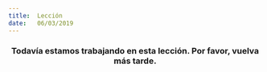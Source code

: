 ```yaml
---
title:  Lección
date:   06/03/2019
---
```


### <center>Todavía estamos trabajando en esta lección. Por favor, vuelva más tarde.</center>